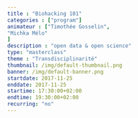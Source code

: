 ```yaml
---
title : "Biohacking 101"
categories : ["program"]
animateur : ["Timothée Gosselin",
"Michka Mélo"
]
description : "open data & open science"
type: "masterclass"
theme : "Transdisciplinarité"
thumbnail: /img/default-thumbnail.png
banner: /img/default-banner.png
startdate: 2017-11-25
enddate: 2017-11-25
startime: 17:30:00+02:00
endtime: 19:30:00+02:00
recurring: "no"
---
```

